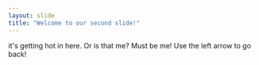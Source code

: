 ```yaml
---
layout: slide
title: "Welcome to our second slide!"
---
```

it's getting hot in here. Or is that me? Must be me!
Use the left arrow to go back!
